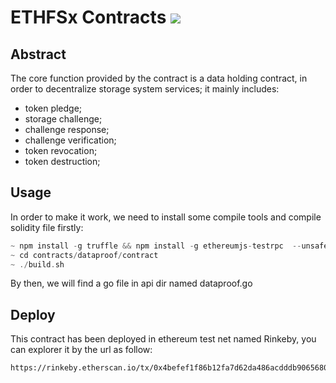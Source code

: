 # ETHFSx Contracts ![](https://img.shields.io/badge/status-wip-orange.svg?style=flat-square) 

## Abstract
The core function provided by the contract is a data holding contract, in order to decentralize storage system services; it mainly includes: 
- token pledge;
- storage challenge; 
- challenge response;
- challenge verification;
- token revocation;
- token destruction;

## Usage
In order to make it work, we need to install some compile tools and compile solidity file firstly:
```go
~ npm install -g truffle && npm install -g ethereumjs-testrpc  --unsafe-perm
~ cd contracts/dataproof/contract
~ ./build.sh
```
By then, we will find a go file in api dir named dataproof.go

## Deploy
This contract has been deployed in ethereum test net named Rinkeby, you can explorer it by the url as follow:
```text
https://rinkeby.etherscan.io/tx/0x4befef1f86b12fa7d62da486acdddb90656801ead596771bbd0137877dbcd1a4
```


